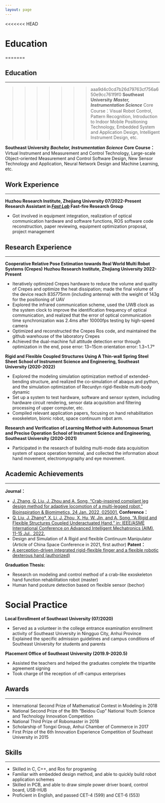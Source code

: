 ```yaml
---
layout: page
---
```


<<<<<<< HEAD
# Education
=======
## Education
---
>>>>>>> aaa9d4c0cd7b26d79763cf756a650e9cc761f9f0
**Southeast University**
***Master, Instrumentation Science***
Core Course：Visual Robot Control, Pattern Recognition, Introduction to Indoor Mobile Positioning Technology, Embedded System and Application Design, Intelligent Instrument Design, etc.

**Southeast University**
***Bachelor, Instrumentation Science***
**Core Course：** Virtual Instrument and Measurement and Control Technology, Large-scale Object-oriented Measurement and Control Software Design, New Sensor Technology and Application, Neural Network Design and Machine Learning, etc.  


## Work Experience
---
**Huzhou Research Institute, Zhejiang University                                      07/2022-Present**
**Research Assistant in [*Fast Lab*](http://zju-fast.com "Fast lab 团队官网") Fast-fire Research Group**
- Got involved in equipment integration, realization of optical communication hardware and software functions, ROS software code reconstruction, paper reviewing, equipment optimization proposal, project management

## Research Experience
---
**Cooperative Relative Pose Estimation towards Real World Multi Robot Systems (Crepes)**
**Huzhou Research Institute, Zhejiang University                                         2022-Present**                                                                         
- Iteratively optimized Crepes hardware to reduce the volume and quality of Crepes and optimize the heat dissipation; made the final volume of the device reach 83*57*75mm (including antenna) with the weight of 143g for the positioning of UAV
-  Explored the infrared communication scheme, used the UWB clock as the system clock to improve the identification frequency of optical communication, and realized that the error of optical communication time synchronization was 2.4ms after 10000fps testing by high-speed camera
- Optimized and reconstructed the Crepes Ros code, and maintained the github warehouse of the laboratory Crepes
- Achieved the dual-machine full attitude detection error through optimization in the end, pose error: 13~15cm orientation error: 1.3~1.7°

**Rigid and Flexible Coupled Structures Using A Thin-wall Spring Steel Sheet**
**School of Instrument Science and Engineering, Southeast University                              (2020-2022)**                                                         
- Explored the modeling simulation optimization method of extended-bending structure, and realized the co-simulation of abaqus and python, and the simulation optimization of Recurdyn rigid-flexible multi-body dynamic
- Set up a system to test hardware, software and sensor system, including hardware circuit rendering, sensor data acquisition and filtering processing of upper computer, etc.
- Compiled relevant application papers, focusing on hand rehabilitation exoskeleton, bionic robot, space continuum robot arm.

**Research and Verification of Learning Method with Autonomous Smart and Precise Operation**
**School of Instrument Science and Engineering, Southeast University                           (2020-2021)**                                                        
- Participated in the research of building multi-mode data acquisition system of space operation terminal, and collected the information about hand movement, electromyography and eye movement.


## Academic Achievements
---
**Journal：**
- [J. Zhang, Q. Liu, J. Zhou and A. Song, “Crab-inspired compliant leg design method for adaptive locomotion of a multi-legged robot,” Bioinspiration & Biomimetics, 24 Jan. 2022, 025001.](https://lqseu.github.io/Crab-inspired%2compliant%20leg%20design%20method%20for%20adaptive%20locomotion%20of%20a%20multi-legged%20robot.pdf)
**Conference：**
- [Q. Liu, J. Zhang*, X. Li, J. Zhou, X. Hu, W. Jin, and A. Song, “A Rigid and Flexible Structures Coupled Underactuated Hand,” in: IEEE/ASME International Conference on Advanced Intelligent Mechatronics (AIM), 11-15 Jul., 2022.](https://lqseu.github.io/A%20Rigid%20and%20Flexible%20Structures%20Coupled%20Underactuated%20Hand.pdf)
- Design and Simulation of A Rigid and flexible Continuum Manipulator (Article of China Space Conference in 2021, first author)
**Patent：**
- [A perception-driven integrated rigid-flexible finger and a flexible robotic dexterous hand (authorized)](https://lqseu.github.io/种感知驱动一体化刚柔耦合手指及柔顺型机器人灵巧手.pdf)

**Graduation Thesis:**
- Research on modeling and control method of a crab-like exoskeleton hand function rehabilitation robot (master)
- Human hand posture detection based on flexible sensor (bechor)

# Social Practice
**Local Enrollment of Southeast University                                                   (07/2020)**
- Served as a volunteer in the college entrance examination enrollment activity of Southeast University in Ningguo City, Anhui Province
- Explained the specific admission guidelines and campus conditions of Southeast University for students and parents

**Placement Office of Southeast University                                             (2019.9-2020.5)**
- Assisted the teachers and helped the graduates complete the tripartite agreement signing
- Took charge of the reception of off-campus enterprises

## Awards
---
- International Second Prize of Mathematical Contest in Modeling in 2018 
- National Second Prize of the 8th “Beidou Cup” National Youth Science and Technology Innovation Competition 
- National Third Prize of Robomaster in 2018 
- Scholarship of Tongxi Group, Anhui Chamber of Commerce in 2017 
- First Prize of the 6th Innovation Experience Competition of Southeast University in 2015

## Skills
---
- Skilled in C, C++, and Ros for programing 
- Familiar with embedded design method, and able to quickly build robot application schemes
- Skilled in PCB, and able to draw simple power driver board, control board, USB-HUB
- Proficient in English, and passed CET-4 (599) and CET-6 (553)
